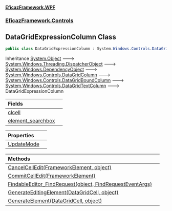 #### [EficazFramework.WPF](EficazFrameworkWPF.md 'EficazFramework WPF')
### [EficazFramework.Controls](EficazFrameworkWPF.md#EficazFramework.Controls 'EficazFramework.Controls')

## DataGridExpressionColumn Class

```csharp
public class DataGridExpressionColumn : System.Windows.Controls.DataGridTextColumn
```

Inheritance [System.Object](https://docs.microsoft.com/en-us/dotnet/api/System.Object 'System.Object') &#129106; [System.Windows.Threading.DispatcherObject](https://docs.microsoft.com/en-us/dotnet/api/System.Windows.Threading.DispatcherObject 'System.Windows.Threading.DispatcherObject') &#129106; [System.Windows.DependencyObject](https://docs.microsoft.com/en-us/dotnet/api/System.Windows.DependencyObject 'System.Windows.DependencyObject') &#129106; [System.Windows.Controls.DataGridColumn](https://docs.microsoft.com/en-us/dotnet/api/System.Windows.Controls.DataGridColumn 'System.Windows.Controls.DataGridColumn') &#129106; [System.Windows.Controls.DataGridBoundColumn](https://docs.microsoft.com/en-us/dotnet/api/System.Windows.Controls.DataGridBoundColumn 'System.Windows.Controls.DataGridBoundColumn') &#129106; [System.Windows.Controls.DataGridTextColumn](https://docs.microsoft.com/en-us/dotnet/api/System.Windows.Controls.DataGridTextColumn 'System.Windows.Controls.DataGridTextColumn') &#129106; DataGridExpressionColumn

| Fields | |
| :--- | :--- |
| [clcell](EficazFramework.Controls/DataGridExpressionColumn/clcell.md 'EficazFramework.Controls.DataGridExpressionColumn.clcell') | |
| [element_searchbox](EficazFramework.Controls/DataGridExpressionColumn/element_searchbox.md 'EficazFramework.Controls.DataGridExpressionColumn.element_searchbox') | |

| Properties | |
| :--- | :--- |
| [UpdateMode](EficazFramework.Controls/DataGridExpressionColumn/UpdateMode.md 'EficazFramework.Controls.DataGridExpressionColumn.UpdateMode') | |

| Methods | |
| :--- | :--- |
| [CancelCellEdit(FrameworkElement, object)](EficazFramework.Controls/DataGridExpressionColumn/CancelCellEdit(FrameworkElement,object).md 'EficazFramework.Controls.DataGridExpressionColumn.CancelCellEdit(System.Windows.FrameworkElement, object)') | |
| [CommitCellEdit(FrameworkElement)](EficazFramework.Controls/DataGridExpressionColumn/CommitCellEdit(FrameworkElement).md 'EficazFramework.Controls.DataGridExpressionColumn.CommitCellEdit(System.Windows.FrameworkElement)') | |
| [FindableEditor_FindRequest(object, FindRequestEventArgs)](EficazFramework.Controls/DataGridExpressionColumn/FindableEditor_FindRequest(object,FindRequestEventArgs).md 'EficazFramework.Controls.DataGridExpressionColumn.FindableEditor_FindRequest(object, EficazFramework.Events.FindRequestEventArgs)') | |
| [GenerateEditingElement(DataGridCell, object)](EficazFramework.Controls/DataGridExpressionColumn/GenerateEditingElement(DataGridCell,object).md 'EficazFramework.Controls.DataGridExpressionColumn.GenerateEditingElement(System.Windows.Controls.DataGridCell, object)') | |
| [GenerateElement(DataGridCell, object)](EficazFramework.Controls/DataGridExpressionColumn/GenerateElement(DataGridCell,object).md 'EficazFramework.Controls.DataGridExpressionColumn.GenerateElement(System.Windows.Controls.DataGridCell, object)') | |
